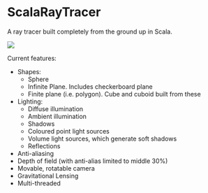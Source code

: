 # ScalaRayTracer
A ray tracer built completely from the ground up in Scala.

<img src="https://dl.dropboxusercontent.com/u/60694349/GitHub/ScalaRayTracer/trace0.png" />

Current features:
 - Shapes:
   - Sphere
   - Infinite Plane. Includes checkerboard plane
   - Finite plane (i.e. polygon). Cube and cuboid built from these
 - Lighting:
   - Diffuse illumination
   - Ambient illumination
   - Shadows
   - Coloured point light sources
   - Volume light sources, which generate soft shadows
   - Reflections
 - Anti-aliasing
 - Depth of field (with anti-alias limited to middle 30%)
 - Movable, rotatable camera
 - Gravitational Lensing
 - Multi-threaded
 
